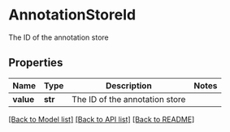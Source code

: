 # AnnotationStoreId

The ID of the annotation store
## Properties
Name | Type | Description | Notes
------------ | ------------- | ------------- | -------------
**value** | **str** | The ID of the annotation store | 

[[Back to Model list]](../README.md#documentation-for-models) [[Back to API list]](../README.md#documentation-for-api-endpoints) [[Back to README]](../README.md)


